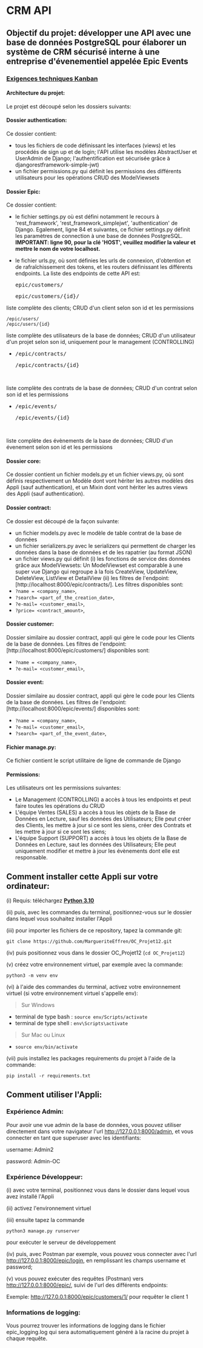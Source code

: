 # CRM API

## Objectif du projet: développer une API avec une base de données PostgreSQL pour élaborer un système de CRM sécurisé interne à une entreprise d'évenementiel appelée Epic Events

### **[Exigences techniques Kanban](https://www.notion.so/5a4642c14eef48c78c9e1b98a8e0a3fc?v=12d25b7081ba436a9e06f0e99cdcae25)**

#### Architecture du projet:

Le projet est découpé selon les dossiers suivants:

#### Dossier authentication:
Ce dossier contient:
- tous les fichiers de code définissant les interfaces (views) et les procédés de sign up et de login; 
l'API utilise les modèles AbstractUser et UserAdmin de Django; l'authentification est sécurisée grâce à djangorestframework-simple-jwt) 
- un fichier permissions.py qui définit les permissions des différents utilisateurs pour les opérations CRUD des ModelViewsets

#### Dossier Epic:
Ce dossier contient:
- le fichier settings.py où est défini notamment le recours à 'rest_framework', 'rest_framework_simplejwt', 'authentication' de Django. 
Egalement, ligne 84 et suivantes, ce fichier settings.py définit les paramètres de connection à une base de données PostgreSQL. 
    **IMPORTANT: ligne 90, pour la clé 'HOST', veuillez modifier la valeur et mettre le nom de votre localhost.**
- le fichier urls.py, où sont définies les urls de connexion, d'obtention et de rafraîchissement des tokens, et les routers définissant 
les différents endpoints. La liste des endpoints de cette API est:
    <pre>epic/customers/</pre> 
    
    <pre>epic/customers/{id}/</pre> 
liste complète des clients; CRUD d'un client selon son id et les permissions

    /epic/users/
    /epic/users/{id}

liste complète des utilisateurs de la base de données; CRUD d'un utilisateur d'un projet selon son id, uniquement pour le management (CONTROLLING)

- <pre>/epic/contracts/ <pre>/epic/contracts/{id}

liste complète des contrats de la base de données; CRUD d'un contrat selon son id et les permissions

- <pre>/epic/events/ <pre>/epic/events/{id}

liste complète des évènements de la base de données; CRUD d'un évenement selon son id et les permissions

#### Dossier core:
Ce dossier contient un fichier models.py et un fichier views.py, où sont définis respectivement un Modèle dont vont hériter les autres modèles des Appli (sauf authentication), et un Mixin dont vont hériter les autres views des Appli (sauf authentication).


#### Dossier contract:
Ce dossier est découpé de la façon suivante:
- un fichier models.py avec le modèle de table contrat de la base de données
- un fichier serializers.py avec le serializers qui permettent de charger les données dans la base de données et de les rapatrier (au format JSON)
- un fichier views.py qui définit (i) les fonctions de service des données grâce aux ModelViewsets: Un ModelViewset  est comparable à une super vue Django qui regroupe   à la fois CreateView, UpdateView, DeleteView, ListView  et DetailView
(ii) les filtres de l'endpoint: [http://localhost:8000/epic/contracts/].
Les filtres disponibles sont:
 - `?name = <company_name>`, 
 - `?search= <part_of_the_creation_date>`,
 - `?e-mail= <customer_email>`,
 - `?price= <contract_amount>`,
 
 #### Dossier customer:
 Dossier similaire au dossier contract, appli qui gère le code pour les Clients de la base de données.
Les filtres de l'endpoint: [http://localhost:8000/epic/customers/] disponibles sont:
 - `?name = <company_name>`, 
 - `?e-mail= <customer_email>`,
 
 #### Dossier event:
 Dossier similaire au dossier contract, appli qui gère le code pour les Clients de la base de données.
Les filtres de l'endpoint: [http://localhost:8000/epic/events/] disponibles sont:
 - `?name = <company_name>`, 
 - `?e-mail= <customer_email>`,
 - `?search= <part_of_the_event_date>`,

#### Fichier manage.py:
Ce fichier contient le script utilitaire de ligne de commande de Django

#### Permissions: 
Les utilisateurs ont les permissions suivantes:
- Le Management (CONTROLLING) a accès à tous les endpoints et peut faire toutes les opérations du CRUD
- L'équipe Ventes (SALES) a accès à tous les objets de la Base de Données en Lecture, sauf les données des Utilisateurs; 
Elle peut créer des Clients, les mettre à jour si ce sont les siens, créer des Contrats et les mettre à jour si ce sont les siens;
- L'équipe Support (SUPPORT) a accès à tous les objets de la Base de Données en Lecture, saut les données des Utilisateurs;
Elle peut uniquement modifier et mettre à jour les évènements dont elle est responsable.

## Comment installer cette Appli sur votre ordinateur:
(i) Requis: téléchargez **[Python 3.10](https://www.python.org/downloads/)**

(ii) puis, avec les commandes du terminal, positionnez-vous sur le dossier dans lequel vous souhaitez installer l'Appli

(iii) pour importer les fichiers de ce repository, tapez la commande git:

`git clone https://github.com/MargueriteEffren/OC_Projet12.git`

(iv) puis positionnez vous dans le dossier OC_Projet12 (`cd OC_Projet12`)

(v) créez votre environnement virtuel, par exemple avec la commande:

`python3 -m venv env`

(vi) à l'aide des commandes du terminal, activez votre environnement virtuel 
(si votre environnement virtuel s'appelle env):
> Sur Windows  
- terminal de type bash : `source env/Scripts/activate`
- terminal de type shell : `env\Scripts\activate`
  
> Sur Mac ou Linux
- `source env/bin/activate`

(vii) puis installez les packages requirements du projet à l'aide de la commande:

`pip install -r requirements.txt`

## Comment utiliser l'Appli:

### Expérience Admin:

Pour avoir une vue admin de la base de données, vous pouvez utiliser directement dans votre navigateur l'url http://127.0.0.1:8000/admin, et vous connecter en tant que superuser avec les identifiants:

username: Admin2

password: Admin-OC

### Expérience Développeur:

(i) avec votre terminal, positionnez vous dans le dossier dans lequel vous avez installé l'Appli

(ii) activez l'environnement virtuel

(iii) ensuite tapez la commande 

`python3 manage.py runserver`

pour exécuter le serveur de développement

(iv) puis, avec Postman par exemple, vous pouvez vous connecter avec l'url http://127.0.0.1:8000/epic/login, en remplissant les champs username et password;

(v) vous pouvez exécuter des requêtes (Postman) vers  http://127.0.0.1:8000/epic/, suivi de l'url des différents endpoints:

Exemple: http://127.0.0.1:8000/epic/customers/1/ pour requêter le client 1

### Informations de logging:
Vous pourrez trouver les informations de logging dans le fichier epic_logging.log qui sera automatiquement généré à la racine du projet à chaque requête.
